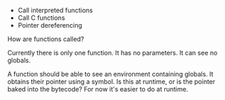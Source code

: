 
- Call interpreted functions
- Call C functions
- Pointer dereferencing

How are functions called?

Currently there is only one function. It has no parameters. It can see no globals.

A function should be able to see an environment containing globals. It obtains their pointer using a symbol. Is this at runtime, or is the pointer baked into the bytecode? For now it's easier to do at runtime.
